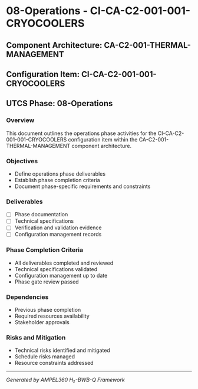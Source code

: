 # 08-Operations - CI-CA-C2-001-001-CRYOCOOLERS

## Component Architecture: CA-C2-001-THERMAL-MANAGEMENT
## Configuration Item: CI-CA-C2-001-001-CRYOCOOLERS
## UTCS Phase: 08-Operations

### Overview
This document outlines the operations phase activities for the CI-CA-C2-001-001-CRYOCOOLERS configuration item within the CA-C2-001-THERMAL-MANAGEMENT component architecture.

### Objectives
- Define operations phase deliverables
- Establish phase completion criteria
- Document phase-specific requirements and constraints

### Deliverables
- [ ] Phase documentation
- [ ] Technical specifications
- [ ] Verification and validation evidence
- [ ] Configuration management records

### Phase Completion Criteria
- All deliverables completed and reviewed
- Technical specifications validated
- Configuration management up to date
- Phase gate review passed

### Dependencies
- Previous phase completion
- Required resources availability
- Stakeholder approvals

### Risks and Mitigation
- Technical risks identified and mitigated
- Schedule risks managed
- Resource constraints addressed

---
*Generated by AMPEL360 H₂-BWB-Q Framework*
